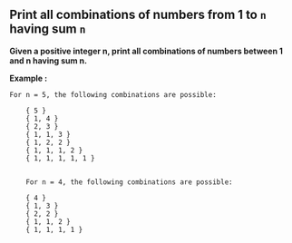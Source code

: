 ## Print all combinations of numbers from 1 to `n` having sum `n` ##

**Given a positive integer n, print all combinations of numbers between 1 and n having sum n.**

**Example :**

    For n = 5, the following combinations are possible:
 
        { 5 }
        { 1, 4 }
        { 2, 3 }
        { 1, 1, 3 }
        { 1, 2, 2 }
        { 1, 1, 1, 2 }
        { 1, 1, 1, 1, 1 }


        For n = 4, the following combinations are possible:

        { 4 }
        { 1, 3 }
        { 2, 2 }
        { 1, 1, 2 }
        { 1, 1, 1, 1 }
